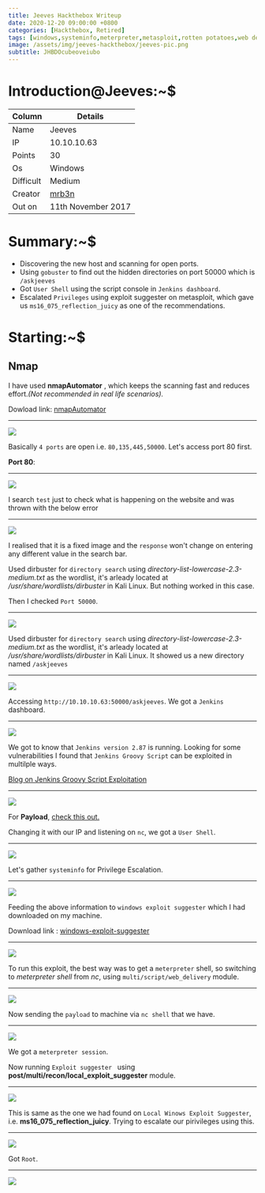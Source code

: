 ```yaml
---
title: Jeeves Hackthebox Writeup
date: 2020-12-20 09:00:00 +0800
categories: [Hackthebox, Retired]
tags: [windows,systeminfo,meterpreter,metasploit,rotten potatoes,web delivery moduel,jenkins, dirbuster]     # TAG names should always be lowercase
image: /assets/img/jeeves-hackthebox/jeeves-pic.png
subtitle: JHBDOcubeoveiubo
---
```



# Introduction@Jeeves:~$


Column | Details
------------ | -------------
Name | Jeeves
IP | 10.10.10.63
Points | 30
Os | Windows
Difficult | Medium
Creator | [mrb3n](https://www.hackthebox.eu/profile/2984)
Out on | 11th November 2017

# Summary:~$

* Discovering the new host and scanning for open ports.
* Using `gobuster` to find out the hidden directories on port 50000 which is `/askjeeves`
* Got `User Shell` using the script console in `Jenkins dashboard`.
* Escalated `Privileges` using exploit suggester on metasploit, which gave us `ms16_075_reflection_juicy` as one of the recommendations.

# Starting:~$

## Nmap

I have used **nmapAutomator** , which keeps the scanning fast and reduces effort.*(Not recommended in real life scenarios).* 

Dowload link: [nmapAutomator](https://github.com/21y4d/nmapAutomator)

___
![](/assets/img/jeeves-hackthebox/nmap-automator-scan-1.png)

Basically `4 ports` are open i.e. `80,135,445,50000`. Let's access port 80 first.

**Port 80**:
___
![](/assets/img/jeeves-hackthebox/port-80-2.png)

I search `test` just to check what is happening on the website and was thrown with the below error

___
![](/assets/img/jeeves-hackthebox/error-3.png)

I realised that it is a fixed image and the `response` won't change on entering any different value in the search bar.

Used dirbuster for `directory search` using *directory-list-lowercase-2.3-medium.txt* as the wordlist, it's arleady located at */usr/share/wordlists/dirbuster* in Kali Linux. But nothing worked in this case.

Then I checked `Port 50000`.

___
![](/assets/img/jeeves-hackthebox/port-50000-4.png)

Used dirbuster for `directory search` using *directory-list-lowercase-2.3-medium.txt* as the wordlist, it's arleady located at */usr/share/wordlists/dirbuster* in Kali Linux. It showed us a new directory named `/askjeeves`

___
![](/assets/img/jeeves-hackthebox/got-askjeeves-port-50000-5.png)

Accessing `http://10.10.10.63:50000/askjeeves`. We got a `Jenkins` dashboard.

___
![](/assets/img/jeeves-hackthebox/jenkins-dashboard-6.png)

We got to know that `Jenkins version 2.87` is running. Looking for some vulnerabilities I found that `Jenkins Groovy Script` can be exploited in multilple ways.

[Blog on Jenkins Groovy Script Exploitation](https://www.hackingarticles.in/exploiting-jenkins-groovy-script-console-in-multiple-ways/)

___
![](/assets/img/jeeves-hackthebox/payload-groovy-script-8.png)

For **Payload**, [check this out.](https://gist.github.com/frohoff/fed1ffaab9b9beeb1c76)

Changing it with our IP and listening on `nc`, we got a `User Shell`.

___
![](/assets/img/jeeves-hackthebox/got-shell-9.png)

Let's gather `systeminfo` for Privilege Escalation.

___
![](/assets/img/jeeves-hackthebox/gathering-system-info-10.png)

Feeding the above information to `windows exploit suggester` which I had downloaded on my machine.

Download link : [windows-exploit-suggester](https://github.com/AonCyberLabs/Windows-Exploit-Suggester)

___
![](/assets/img/jeeves-hackthebox/windows-exploit-suggester-11.png)

To run this exploit, the best way was to get a `meterpreter` shell, so switching to *meterpreter shell* from *nc*, using `multi/script/web_delivery` module.

___
![](/assets/img/jeeves-hackthebox/web-delivery-meterpreter-13.png)

Now sending the `payload` to machine via `nc shell` that we have.

___
![](/assets/img/jeeves-hackthebox/meterpreter-shell-14.png)

We got a `meterpreter session`.

Now running `Exploit suggester ` using **post/multi/recon/local_exploit_suggester** module.

___
![](/assets/img/jeeves-hackthebox/running-local-exploit-suugester-15.png)

This is same as the one we had found on `Local Winows Exploit Suggester`, i.e. **ms16_075_reflection_juicy**. Trying to escalate our pirivileges using this.

___
![](/assets/img/jeeves-hackthebox/priv-esc-image-latest-17.png)

Got `Root`.

___
![](/assets/img/jeeves-hackthebox/exploiting-18.png)

